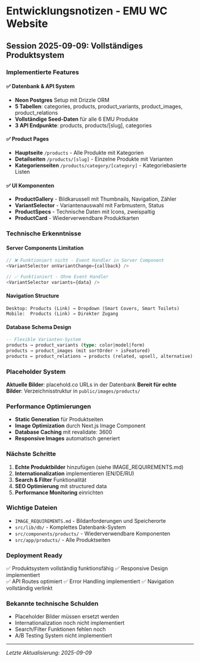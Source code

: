 # Entwicklungsnotizen - EMU WC Website

## Session 2025-09-09: Vollständiges Produktsystem

### Implementierte Features

#### ✅ Datenbank & API System
- **Neon Postgres** Setup mit Drizzle ORM
- **5 Tabellen**: categories, products, product_variants, product_images, product_relations
- **Vollständige Seed-Daten** für alle 6 EMU Produkte
- **3 API Endpunkte**: products, products/[slug], categories

#### ✅ Product Pages
- **Hauptseite** `/products` - Alle Produkte mit Kategorien
- **Detailseiten** `/products/[slug]` - Einzelne Produkte mit Varianten
- **Kategorienseiten** `/products/category/[category]` - Kategoriebasierte Listen

#### ✅ UI Komponenten
- **ProductGallery** - Bildkarussell mit Thumbnails, Navigation, Zähler
- **VariantSelector** - Variantenauswahl mit Farbmustern, Status
- **ProductSpecs** - Technische Daten mit Icons, zweispaltig
- **ProductCard** - Wiederverwendbare Produktkarten

### Technische Erkenntnisse

#### Server Components Limitation
```typescript
// ❌ Funktioniert nicht - Event Handler in Server Component
<VariantSelector onVariantChange={callback} />

// ✅ Funktioniert - Ohne Event Handler
<VariantSelector variants={data} />
```

#### Navigation Structure
```
Desktop: Products (Link) → Dropdown (Smart Covers, Smart Toilets)
Mobile:  Products (Link) → Direkter Zugang
```

#### Database Schema Design
```sql
-- Flexible Varianten-System
products → product_variants (type: color|model|form)
products → product_images (mit sortOrder + isFeatured)
products ← product_relations → products (related, upsell, alternative)
```

### Placeholder System

**Aktuelle Bilder**: placehold.co URLs in der Datenbank
**Bereit für echte Bilder**: Verzeichnisstruktur in `public/images/products/`

### Performance Optimierungen

- **Static Generation** für Produktseiten
- **Image Optimization** durch Next.js Image Component
- **Database Caching** mit revalidate: 3600
- **Responsive Images** automatisch generiert

### Nächste Schritte

1. **Echte Produktbilder** hinzufügen (siehe IMAGE_REQUIREMENTS.md)
2. **Internationalization** implementieren (EN/DE/RU)
3. **Search & Filter** Funktionalität
4. **SEO Optimierung** mit structured data
5. **Performance Monitoring** einrichten

### Wichtige Dateien

- `IMAGE_REQUIREMENTS.md` - Bildanforderungen und Speicherorte
- `src/lib/db/` - Komplettes Datenbank-System
- `src/components/products/` - Wiederverwendbare Komponenten
- `src/app/products/` - Alle Produktseiten

### Deployment Ready

✅ Produktsystem vollständig funktionsfähig
✅ Responsive Design implementiert  
✅ API Routes optimiert
✅ Error Handling implementiert
✅ Navigation vollständig verlinkt

### Bekannte technische Schulden

- Placeholder Bilder müssen ersetzt werden
- Internationalization noch nicht implementiert
- Search/Filter Funktionen fehlen noch
- A/B Testing System nicht implementiert

---
*Letzte Aktualisierung: 2025-09-09*